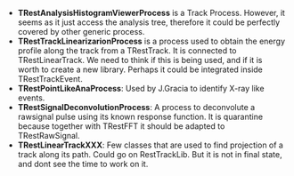 - **TRestAnalysisHistogramViewerProcess** is a Track Process. However, it seems as it just access the analysis tree, therefore it could be perfectly covered by other generic process.
- **TRestTrackLinearizarionProcess** is a process used to obtain the energy profile along the track from a TRestTrack. It is connected to TRestLinearTrack. We need to think if this is being used, and if it is worth to create a new library. Perhaps it could be integrated inside TRestTrackEvent.
- **TRestPointLikeAnaProcess**: Used by J.Gracia to identify X-ray like events.
- **TRestSignalDeconvolutionProcess**: A process to deconvolute a rawsignal pulse using its known response function. It is quarantine because together with TRestFFT it should be adapted to TRestRawSignal.
- **TRestLinearTrackXXX**: Few classes that are used to find projection of a track along its path. Could go on RestTrackLib. But it is not in final state, and dont see the time to work on it.


